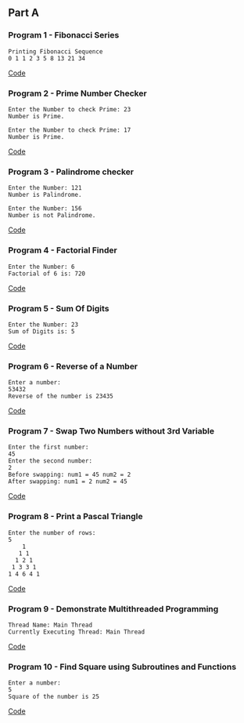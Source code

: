 ## Part A
### Program 1 - Fibonacci Series
```
Printing Fibonacci Sequence
0 1 1 2 3 5 8 13 21 34
```

[Code](fibo/Program.cs)

### Program 2 - Prime Number Checker
```
Enter the Number to check Prime: 23
Number is Prime.
```

```
Enter the Number to check Prime: 17
Number is Prime.
```

[Code](primeno/Program.cs)

### Program 3 - Palindrome checker
```
Enter the Number: 121
Number is Palindrome.
```

```
Enter the Number: 156
Number is not Palindrome.
```

[Code](palindrome/Program.cs)

### Program 4 - Factorial Finder
```
Enter the Number: 6
Factorial of 6 is: 720
```

[Code](fact/Program.cs)

### Program 5 - Sum Of Digits
```
Enter the Number: 23
Sum of Digits is: 5
```

[Code](sumdigits/Program.cs)

### Program 6 - Reverse of a Number
```
Enter a number: 
53432
Reverse of the number is 23435
```

[Code](revnum/Program.cs)

### Program 7 - Swap Two Numbers without 3rd Variable
```
Enter the first number: 
45
Enter the second number: 
2
Before swapping: num1 = 45 num2 = 2
After swapping: num1 = 2 num2 = 45
```

[Code](swap/Program.cs)

### Program 8 - Print a Pascal Triangle
```
Enter the number of rows: 
5
    1 
   1 1 
  1 2 1 
 1 3 3 1 
1 4 6 4 1 
```

[Code](pascaltriangle/Program.cs)

### Program 9 - Demonstrate Multithreaded Programming
```
Thread Name: Main Thread
Currently Executing Thread: Main Thread
```

[Code](TreadProg/Program.cs)

### Program 10 - Find Square using Subroutines and Functions
```
Enter a number: 
5
Square of the number is 25
```

[Code](SubSquare/Program.cs)